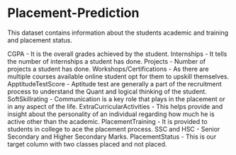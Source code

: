 # Placement-Prediction

This dataset contains information about the students academic and training and placement status.

CGPA - It is the overall grades achieved by the student.
Internships - It tells the number of internships a student has done.
Projects - Number of projects a student has done.
Workshops/Certifications - As there are multiple courses available online student opt for them to upskill themselves.
ApptitudeTestScore - Aptitude test are generally a part of the recruitment process to understand the Quant and logical thinking of the student.
SoftSkillrating - Communication is a key role that plays in the placement or in any aspect of the life.
ExtraCurricularActivities - This helps provide and insight about the personality of an individual regarding how much he is active other than the academic.
PlacementTraining - It is provided to students in college to ace the placement process.
SSC and HSC - Senior Secondary and Higher Secondary Marks.
PlacementStatus - This is our target column with two classes placed and not placed.
